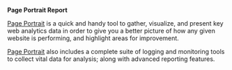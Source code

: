 **Page Portrait Report**

[Page Portrait](https://www.pageportrait.com) is a quick and handy tool to gather, visualize, and present key web analytics data in order to give you a better picture of how any given website is performing, and highlight areas for improvement. 

[Page Portrait](https://www.pageportrait.com) also includes a complete suite of logging and monitoring tools to collect vital data for analysis; along with advanced reporting features. 
